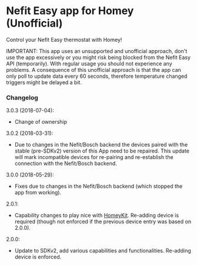 # Nefit Easy app for Homey (Unofficial)

Control your Nefit Easy thermostat with Homey!

IMPORTANT: This app uses an unsupported and unofficial approach, don't use the app excessively or you might risk being blocked from the Nefit Easy API (temporarily). With regular usage you should not experience any problems. A consequence of this unofficial approach is that the app can only poll to update data every 60 seconds, therefore temperature changed triggers might be delayed a bit.

### Changelog

3.0.3 (2018-07-04):
- Change of ownership

3.0.2 (2018-03-31):
- Due to changes in the Nefit/Bosch backend the devices paired with the stable (pre-SDKv2) version of this App need to be repaired. This update will mark incompatible devices for re-pairing and re-establish the connection with the Nefit/Bosch backend.

3.0.0 (2018-05-29):
- Fixes due to changes in the Nefit/Bosch backend (which stopped the app from working).

2.0.1:
- Capability changes to play nice with [HomeyKit](https://apps.athom.com/app/com.swttt.homekit). Re-adding device is required (though not enforced if the previous device entry was based on 2.0.0).

2.0.0:
- Update to SDKv2, add various capabilities and functionalities. Re-adding device is enforced.
